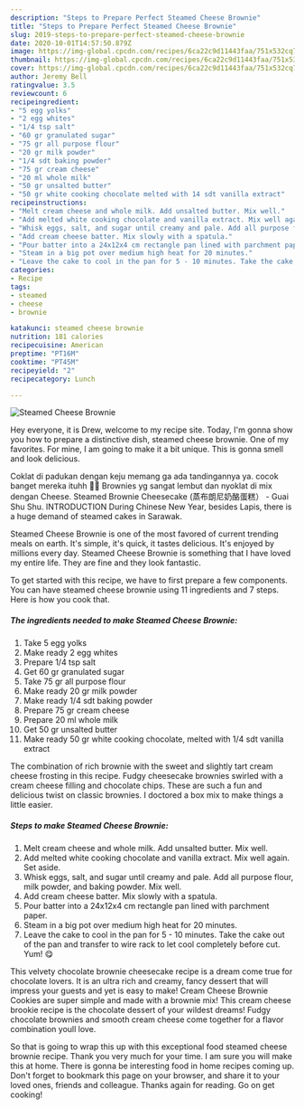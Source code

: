 ```yaml
---
description: "Steps to Prepare Perfect Steamed Cheese Brownie"
title: "Steps to Prepare Perfect Steamed Cheese Brownie"
slug: 2019-steps-to-prepare-perfect-steamed-cheese-brownie
date: 2020-10-01T14:57:50.879Z
image: https://img-global.cpcdn.com/recipes/6ca22c9d11443faa/751x532cq70/steamed-cheese-brownie-recipe-main-photo.jpg
thumbnail: https://img-global.cpcdn.com/recipes/6ca22c9d11443faa/751x532cq70/steamed-cheese-brownie-recipe-main-photo.jpg
cover: https://img-global.cpcdn.com/recipes/6ca22c9d11443faa/751x532cq70/steamed-cheese-brownie-recipe-main-photo.jpg
author: Jeremy Bell
ratingvalue: 3.5
reviewcount: 6
recipeingredient:
- "5 egg yolks"
- "2 egg whites"
- "1/4 tsp salt"
- "60 gr granulated sugar"
- "75 gr all purpose flour"
- "20 gr milk powder"
- "1/4 sdt baking powder"
- "75 gr cream cheese"
- "20 ml whole milk"
- "50 gr unsalted butter"
- "50 gr white cooking chocolate melted with 14 sdt vanilla extract"
recipeinstructions:
- "Melt cream cheese and whole milk. Add unsalted butter. Mix well."
- "Add melted white cooking chocolate and vanilla extract. Mix well again. Set aside."
- "Whisk eggs, salt, and sugar until creamy and pale. Add all purpose flour, milk powder, and baking powder. Mix well."
- "Add cream cheese batter. Mix slowly with a spatula."
- "Pour batter into a 24x12x4 cm rectangle pan lined with parchment paper."
- "Steam in a big pot over medium high heat for 20 minutes."
- "Leave the cake to cool in the pan for 5 - 10 minutes. Take the cake out of the pan and transfer to wire rack to let cool completely before cut. Yum! 😋"
categories:
- Recipe
tags:
- steamed
- cheese
- brownie

katakunci: steamed cheese brownie 
nutrition: 181 calories
recipecuisine: American
preptime: "PT16M"
cooktime: "PT45M"
recipeyield: "2"
recipecategory: Lunch

---
```



![Steamed Cheese Brownie](https://img-global.cpcdn.com/recipes/6ca22c9d11443faa/751x532cq70/steamed-cheese-brownie-recipe-main-photo.jpg)

Hey everyone, it is Drew, welcome to my recipe site. Today, I'm gonna show you how to prepare a distinctive dish, steamed cheese brownie. One of my favorites. For mine, I am going to make it a bit unique. This is gonna smell and look delicious.

Coklat di padukan dengan keju memang ga ada tandingannya ya. cocok banget mereka ituhh 🤤🤤 Brownies yg sangat lembut dan nyoklat di mix dengan Cheese. Steamed Brownie Cheesecake (蒸布朗尼奶酪蛋糕） - Guai Shu Shu. INTRODUCTION During Chinese New Year, besides Lapis, there is a huge demand of steamed cakes in Sarawak.

Steamed Cheese Brownie is one of the most favored of current trending meals on earth. It's simple, it's quick, it tastes delicious. It's enjoyed by millions every day. Steamed Cheese Brownie is something that I have loved my entire life. They are fine and they look fantastic.


To get started with this recipe, we have to first prepare a few components. You can have steamed cheese brownie using 11 ingredients and 7 steps. Here is how you cook that.

<!--inarticleads1-->

##### The ingredients needed to make Steamed Cheese Brownie:

1. Take 5 egg yolks
1. Make ready 2 egg whites
1. Prepare 1/4 tsp salt
1. Get 60 gr granulated sugar
1. Take 75 gr all purpose flour
1. Make ready 20 gr milk powder
1. Make ready 1/4 sdt baking powder
1. Prepare 75 gr cream cheese
1. Prepare 20 ml whole milk
1. Get 50 gr unsalted butter
1. Make ready 50 gr white cooking chocolate, melted with 1/4 sdt vanilla extract


The combination of rich brownie with the sweet and slightly tart cream cheese frosting in this recipe. Fudgy cheesecake brownies swirled with a cream cheese filling and chocolate chips. These are such a fun and delicious twist on classic brownies. I doctored a box mix to make things a little easier. 

<!--inarticleads2-->

##### Steps to make Steamed Cheese Brownie:

1. Melt cream cheese and whole milk. Add unsalted butter. Mix well.
1. Add melted white cooking chocolate and vanilla extract. Mix well again. Set aside.
1. Whisk eggs, salt, and sugar until creamy and pale. Add all purpose flour, milk powder, and baking powder. Mix well.
1. Add cream cheese batter. Mix slowly with a spatula.
1. Pour batter into a 24x12x4 cm rectangle pan lined with parchment paper.
1. Steam in a big pot over medium high heat for 20 minutes.
1. Leave the cake to cool in the pan for 5 - 10 minutes. Take the cake out of the pan and transfer to wire rack to let cool completely before cut. Yum! 😋


This velvety chocolate brownie cheesecake recipe is a dream come true for chocolate lovers. It is an ultra rich and creamy, fancy dessert that will impress your guests and yet is easy to make! Cream Cheese Brownie Cookies are super simple and made with a brownie mix! This cream cheese brookie recipe is the chocolate dessert of your wildest dreams! Fudgy chocolate brownies and smooth cream cheese come together for a flavor combination youll love. 

So that is going to wrap this up with this exceptional food steamed cheese brownie recipe. Thank you very much for your time. I am sure you will make this at home. There is gonna be interesting food in home recipes coming up. Don't forget to bookmark this page on your browser, and share it to your loved ones, friends and colleague. Thanks again for reading. Go on get cooking!
